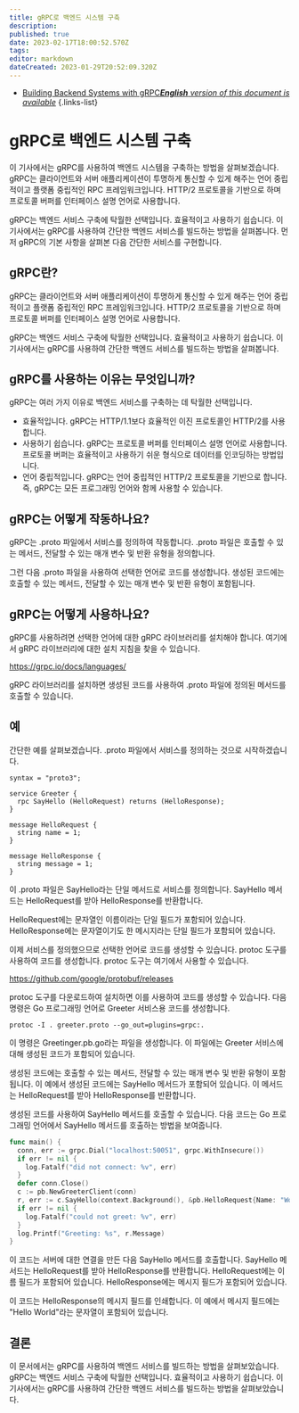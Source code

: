 ```yaml
---
title: gRPC로 백엔드 시스템 구축
description: 
published: true
date: 2023-02-17T18:00:52.570Z
tags: 
editor: markdown
dateCreated: 2023-01-29T20:52:09.320Z
---
```


- [Building Backend Systems with gRPC***English** version of this document is available*](/en/Knowledge-base/Backend/building-backend-systems-with-grpc)
{.links-list}


# gRPC로 백엔드 시스템 구축

이 기사에서는 gRPC를 사용하여 백엔드 시스템을 구축하는 방법을 살펴보겠습니다. gRPC는 클라이언트와 서버 애플리케이션이 투명하게 통신할 수 있게 해주는 언어 중립적이고 플랫폼 중립적인 RPC 프레임워크입니다. HTTP/2 프로토콜을 기반으로 하며 프로토콜 버퍼를 인터페이스 설명 언어로 사용합니다.

gRPC는 백엔드 서비스 구축에 탁월한 선택입니다. 효율적이고 사용하기 쉽습니다. 이 기사에서는 gRPC를 사용하여 간단한 백엔드 서비스를 빌드하는 방법을 살펴봅니다. 먼저 gRPC의 기본 사항을 살펴본 다음 간단한 서비스를 구현합니다.

## gRPC란?

gRPC는 클라이언트와 서버 애플리케이션이 투명하게 통신할 수 있게 해주는 언어 중립적이고 플랫폼 중립적인 RPC 프레임워크입니다. HTTP/2 프로토콜을 기반으로 하며 프로토콜 버퍼를 인터페이스 설명 언어로 사용합니다.

gRPC는 백엔드 서비스 구축에 탁월한 선택입니다. 효율적이고 사용하기 쉽습니다. 이 기사에서는 gRPC를 사용하여 간단한 백엔드 서비스를 빌드하는 방법을 살펴봅니다.

## gRPC를 사용하는 이유는 무엇입니까?

gRPC는 여러 가지 이유로 백엔드 서비스를 구축하는 데 탁월한 선택입니다.

- 효율적입니다. gRPC는 HTTP/1.1보다 효율적인 이진 프로토콜인 HTTP/2를 사용합니다.
- 사용하기 쉽습니다. gRPC는 프로토콜 버퍼를 인터페이스 설명 언어로 사용합니다. 프로토콜 버퍼는 효율적이고 사용하기 쉬운 형식으로 데이터를 인코딩하는 방법입니다.
- 언어 중립적입니다. gRPC는 언어 중립적인 HTTP/2 프로토콜을 기반으로 합니다. 즉, gRPC는 모든 프로그래밍 언어와 함께 사용할 수 있습니다.

## gRPC는 어떻게 작동하나요?

gRPC는 .proto 파일에서 서비스를 정의하여 작동합니다. .proto 파일은 호출할 수 있는 메서드, 전달할 수 있는 매개 변수 및 반환 유형을 정의합니다.

그런 다음 .proto 파일을 사용하여 선택한 언어로 코드를 생성합니다. 생성된 코드에는 호출할 수 있는 메서드, 전달할 수 있는 매개 변수 및 반환 유형이 포함됩니다.

## gRPC는 어떻게 사용하나요?

gRPC를 사용하려면 선택한 언어에 대한 gRPC 라이브러리를 설치해야 합니다. 여기에서 gRPC 라이브러리에 대한 설치 지침을 찾을 수 있습니다.

https://grpc.io/docs/languages/

gRPC 라이브러리를 설치하면 생성된 코드를 사용하여 .proto 파일에 정의된 메서드를 호출할 수 있습니다.

## 예

간단한 예를 살펴보겠습니다. .proto 파일에서 서비스를 정의하는 것으로 시작하겠습니다.

```
syntax = "proto3";

service Greeter {
  rpc SayHello (HelloRequest) returns (HelloResponse);
}

message HelloRequest {
  string name = 1;
}

message HelloResponse {
  string message = 1;
}
```

이 .proto 파일은 SayHello라는 단일 메서드로 서비스를 정의합니다. SayHello 메서드는 HelloRequest를 받아 HelloResponse를 반환합니다.

HelloRequest에는 문자열인 이름이라는 단일 필드가 포함되어 있습니다. HelloResponse에는 문자열이기도 한 메시지라는 단일 필드가 포함되어 있습니다.

이제 서비스를 정의했으므로 선택한 언어로 코드를 생성할 수 있습니다. protoc 도구를 사용하여 코드를 생성합니다. protoc 도구는 여기에서 사용할 수 있습니다.

https://github.com/google/protobuf/releases

protoc 도구를 다운로드하여 설치하면 이를 사용하여 코드를 생성할 수 있습니다. 다음 명령은 Go 프로그래밍 언어로 Greeter 서비스용 코드를 생성합니다.

```
protoc -I . greeter.proto --go_out=plugins=grpc:.
```

이 명령은 Greetinger.pb.go라는 파일을 생성합니다. 이 파일에는 Greeter 서비스에 대해 생성된 코드가 포함되어 있습니다.

생성된 코드에는 호출할 수 있는 메서드, 전달할 수 있는 매개 변수 및 반환 유형이 포함됩니다. 이 예에서 생성된 코드에는 SayHello 메서드가 포함되어 있습니다. 이 메서드는 HelloRequest를 받아 HelloResponse를 반환합니다.

생성된 코드를 사용하여 SayHello 메서드를 호출할 수 있습니다. 다음 코드는 Go 프로그래밍 언어에서 SayHello 메서드를 호출하는 방법을 보여줍니다.

```go
func main() {
  conn, err := grpc.Dial("localhost:50051", grpc.WithInsecure())
  if err != nil {
    log.Fatalf("did not connect: %v", err)
  }
  defer conn.Close()
  c := pb.NewGreeterClient(conn)
  r, err := c.SayHello(context.Background(), &pb.HelloRequest{Name: "World"})
  if err != nil {
    log.Fatalf("could not greet: %v", err)
  }
  log.Printf("Greeting: %s", r.Message)
}
```

이 코드는 서버에 대한 연결을 만든 다음 SayHello 메서드를 호출합니다. SayHello 메서드는 HelloRequest를 받아 HelloResponse를 반환합니다. HelloRequest에는 이름 필드가 포함되어 있습니다. HelloResponse에는 메시지 필드가 포함되어 있습니다.

이 코드는 HelloResponse의 메시지 필드를 인쇄합니다. 이 예에서 메시지 필드에는 "Hello World"라는 문자열이 포함되어 있습니다.

## 결론

이 문서에서는 gRPC를 사용하여 백엔드 서비스를 빌드하는 방법을 살펴보았습니다. gRPC는 백엔드 서비스 구축에 탁월한 선택입니다. 효율적이고 사용하기 쉽습니다. 이 기사에서는 gRPC를 사용하여 간단한 백엔드 서비스를 빌드하는 방법을 살펴보았습니다.
